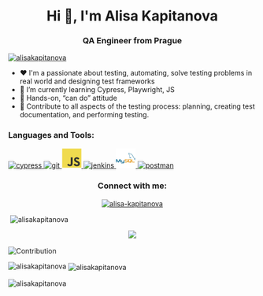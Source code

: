 <h1 align="center">Hi 👋, I'm Alisa Kapitanova</h1>
<h3 align="center">QA Engineer from Prague</h3>

<p align="left"> <a href="https://github.com/ryo-ma/github-profile-trophy"><img src="https://github-profile-trophy.vercel.app/?username=alisakapitanova" alt="alisakapitanova" /></a> </p>

- ❤️ I'm a passionate about testing, automating, solve testing problems in real world and designing test frameworks
- 🌱 I’m currently learning Cypress, Playwright, JS
- 💫 Hands-on, “can do” attitude
- 👀 Contribute to all aspects of the testing process: planning, creating test documentation, and performing testing.

<h3 align="left">Languages and Tools:</h3>
<p align="left"> <a href="https://www.cypress.io" target="_blank" rel="noreferrer"> <img src="https://raw.githubusercontent.com/simple-icons/simple-icons/6e46ec1fc23b60c8fd0d2f2ff46db82e16dbd75f/icons/cypress.svg" alt="cypress" width="40" height="40"/> </a> <a href="https://git-scm.com/" target="_blank" rel="noreferrer"> <img src="https://www.vectorlogo.zone/logos/git-scm/git-scm-icon.svg" alt="git" width="40" height="40"/> </a> <a href="https://developer.mozilla.org/en-US/docs/Web/JavaScript" target="_blank" rel="noreferrer"> <img src="https://raw.githubusercontent.com/devicons/devicon/master/icons/javascript/javascript-original.svg" alt="javascript" width="40" height="40"/> </a> <a href="https://www.jenkins.io" target="_blank" rel="noreferrer"> <img src="https://www.vectorlogo.zone/logos/jenkins/jenkins-icon.svg" alt="jenkins" width="40" height="40"/> </a> <a href="https://www.mysql.com/" target="_blank" rel="noreferrer"> <img src="https://raw.githubusercontent.com/devicons/devicon/master/icons/mysql/mysql-original-wordmark.svg" alt="mysql" width="40" height="40"/> </a> <a href="https://postman.com" target="_blank" rel="noreferrer"> <img src="https://www.vectorlogo.zone/logos/getpostman/getpostman-icon.svg" alt="postman" width="40" height="40"/> </a> </p>

<h3 align="center">Connect with me:</h3>
<p align="center">
<a href="https://linkedin.com/in/alisa-kapitanova" target="blank"><img align="center" src="https://raw.githubusercontent.com/rahuldkjain/github-profile-readme-generator/master/src/images/icons/Social/linked-in-alt.svg" alt="alisa-kapitanova" height="30" width="40" /></a>
</p>

<p>&nbsp;<img align="center" src="https://github-readme-stats.vercel.app/api?username=alisakapitanova&show_icons=true&locale=en" alt="alisakapitanova" /></p>

<div align="center">
  <img height="150" src="https://camo.githubusercontent.com/62da68eb62b1e5f175f7d1f0191dd89a653d7908feb22d37d4a0ab07365d6791/68747470733a2f2f6d656469612e67697068792e636f6d2f6d656469612f4d3967624264396e6244724f5475314d71782f67697068792e676966"  />
</div>

![Contribution](https://activity-graph.herokuapp.com/graph?username=AlisaKapitanova&theme=react-dark&hide_border=true&area=true)


<p><img align="left" src="https://github-readme-stats.vercel.app/api/top-langs?username=alisakapitanova&show_icons=true&locale=en&layout=compact" alt="alisakapitanova" /></p>

<p>&nbsp;<img align="center" src="https://github-readme-stats.vercel.app/api?username=alisakapitanova&show_icons=true&locale=en" alt="alisakapitanova" /></p>

<p><img align="center" src="https://github-readme-streak-stats.herokuapp.com/?user=alisakapitanova&" alt="alisakapitanova" /></p>



